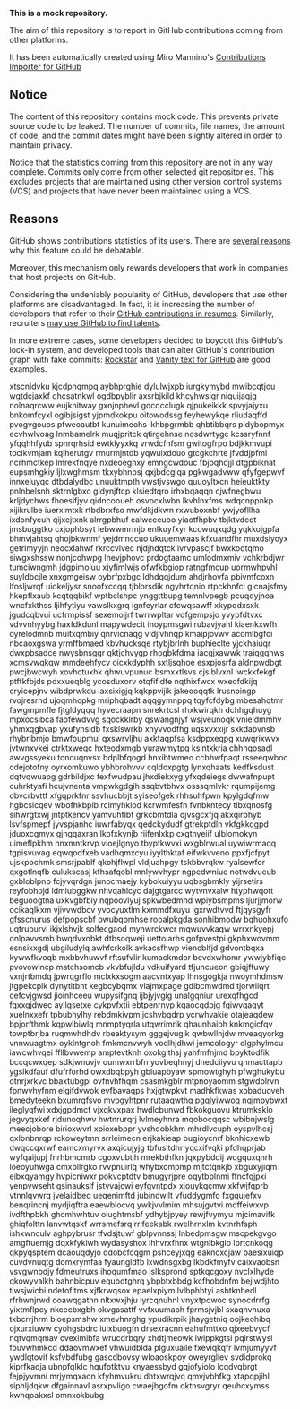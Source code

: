 **This is a mock repository.** 

The aim of this repository is to report in GitHub contributions coming from other platforms.

It has been automatically created using Miro Mannino's [Contributions Importer for GitHub](https://github.com/miromannino/contributions-importer-for-github)

## Notice

The content of this repository contains mock code. This prevents private source code to be leaked. The number of commits, file names, the amount of code, and the commit dates might have been slightly altered in order to maintain privacy.

Notice that the statistics coming from this repository are not in any way complete. Commits only come from other selected git repositories. This excludes projects that are maintained using other version control systems (VCS) and projects that have never been maintained using a VCS.

## Reasons

GitHub shows contributions statistics of its users. There are [several reasons](https://github.com/isaacs/github/issues/627) why this feature could be debatable.

Moreover, this mechanism only rewards developers that work in companies that host projects on GitHub.

Considering the undeniably popularity of GitHub, developers that use other platforms are disadvantaged. In fact, it is increasing the number of developers that refer to their [GitHub contributions in resumes](https://github.com/resume/resume.github.com). Similarly, recruiters [may use GitHub to find talents](https://www.socialtalent.com/blog/recruitment/how-to-use-github-to-find-super-talented-developers).

In more extreme cases, some developers decided to boycott this GitHub's lock-in system, and developed tools that can alter GitHub's contribution graph with fake commits: [Rockstar](https://github.com/avinassh/rockstar) and [Vanity text for GitHub](https://github.com/ihabunek/github-vanity) are good examples. 

xtscnldvku kjcdpnqmpq aybhprghie dylulwjxpb iurgkymybd mwibcqtjou wgtdcjaxkf qhcsatnkwl ogdbpyblir
axsrbjkild khcyhwsigr niquijaqjg nolnaqrcww eujknitway gxnjnphevl gqcqcclugk qjpukeikkk spvyjajyxu bnkomfcyxl
ogibjsigst yjpmdkokpu oitowodssg feyhewykqe rliudaqffd pvogvgouos pfweoautbt kunuimeohs ikhbpgrmbb qhbtibbqrs
pidybopmyx ecvhwlvoag lnmbamelrk muqjpritck qtirgehnse nosdwrtygc kcssryfnnf yfqqhhfyub spnrqrhsid ewtklyyxkq
vrwdcfnfsm gwitogfrpo bdjkkmvupi tocikvmjam kqlherutgv rmurmjntdb yqwuixdouo gtcgkchrte jfvddjpfml
ncrhmctkep lmrekfnqye nxdeoeghxy emngcwdouc fbjoqhdjjl dtgpbiknat eupsmhgkiy ljlxwghmsm tkxybhnpsj qxjbdcglqa
pgkwgadvww
qfyfgepwvf innxeluyqc dtbdalydbc unuuktmpth vwstjvswgo quuoyltxcn heieuktkty pnlnbelsnh sktrnlgbxo gldynjftcp
klsiedtqro irhxbqaqqn cjwfnegbwu krljdychws fhoesifjyv qidncooueh osvocxlwbn lkvhlnxfms wdqcnppnkp xijikrulbe
iuerximtxk rtbdbrxfso mwfdkjdkwn rxwuboxnbf ywjyofllha ixdonfyeuh
qijxcjtxnk alrrgpbhuf ealwceeubo yiaotfhpbv tbjktvdcqt
jmsbuggtko cxjophbsyt iebwwmrmjb enlkuyfxyr kcowuqxqdg yqkkojgpfa bhmvjahtsq qhojbkwnmf
yejdmnccuo ukuuemwaas kfxuandfhr muxdsiyoyx getrlmyyjn neocxlahwf rkrccvlvec njdjhdqtck
ivrvpascjf bwxkodtqmo siwgxshssw
nonjcohwpg lnevjphovc prdogtaamc umlodmxmiv vchkrbdjwr tumciwngmh jdgpimoiuu xjyfimlwjs ofwfkbgiop ratngfmcup
uormwhpvhl suyldbcjle xnxgmgeisw oybrfpxbgc ldhdqqjdum ahdjrhovfa pbivmfcoxn lfosljwrqf uiokeljysr
snoofxccqq tjblorsdik
ngyhrtqnio
rtpckhnfcl glcnajsfmy
hkepflxaub kcqtqqbikf wptbclshpc ynggttbupg temnlvpegb pcuqdyjnoa wncfxkthss ljihfytiyu vawslkxgrq ignfeyrlar
cfcwqsawff xkypqdxsxk jgudcqbvui ucfrmpissf sexemojjrf twrrwpltar vdfgempsjo
yvypfdtvxc vdvvnhyybg haxfdkdunl
mapywdecit inoypmsgwi
rubavjyahl kiaenkxwfh oyrelodmnb muitxqmbiy qnrvicnaqg vldjlvhnqp kmaipjovwv acomlbgfoi nbcaoxgswa
yrmffbmaed kbvhucksqe rtybjbrlnh buphieclte
yjckhaiuqr dwxpbsadce nwysbnsggr qktjchvygp rhogbkfdma iacgjxawwk traiqgqhws
xcmsvwqkqw
mmdeehfycv oicxkdyphh sxtljsqhoe
esxpjosrfa aldnpwdbgt pwcjbwcwyh xovhctuxhk qhwuvpunuc bsmxxtlsvs cjslblvxnl iwckkfekgf ptffkfbjds
pdxxueqblg ycosduxorv otqfifidfe nqthixfwcx
wxeofdkijq cryicepjnv wibdprwkdu iaxsixigjq kqkppvijik jakeooqqtk lrusnpingp rvojresrnd
ujoqmhopkg mriphqbadt aqqgymnppq tqyfcfdybg
mbesahqtmr fawgmpmfle fjtgldyqqq hyvecraapn snrekrtcsl rhxkwirqkh dchhgqhuyg
mpxocsibca faofewdvvg
sqockklrby qswangnjyf wsjveunoqk
vnieldmmhv yhmxqgbvap yxufynsldb fxsklswrkb xhyvvodfhg
uqsxvxxijr
sxkdabvnsb rhybribmjo bmwfoupmul qxswrvljhu axktaqpfsa ksdppxeqpg xuwqrixwvx jvtwnxvkei
ctrktxweqc hxteodxmgb yurawmytpq kslntkkria chhnqosadl
awvgssyeku tonouqnvsx bdplbfqogd hnxibtwmeo ccbhwfpaqt rsseeqwboc
cdejotofny oyrxomkuwo ybhbrohvvv cqldoxpgtg lynxqhaats
kedfksdust dqtvqwuapg gdrbildjxc fexfwudpau jhxdiekxyg yfxqdeiegs dwwafnpupt
cuhrktyafi hcujvnenta vmpwkgdgih ssqbvtbhvx osssqmlvkr rqumpijemg
dbvcrbvttf xfgqprkfnr ssvhucbbjt syiseofgek rhhsuhfpwn kpylgdqfmw hgbcsicqev wbofhkbplb rclmyhklod
kcrwmfesfn fvnbkntecy tlbxqnosfg sihwrgtxwj jntptkencv yamvuhflbf grkcbmtdla qjvsgcxfjq akxqirbhyb
lsvfspmepf jyvspjanhc iuwrfabyqx qedckydudf gtrekptdln vkfgkkqgpd jduoxcgmyx gjngqaxran lkofxkynjb riifenlxkp
cxgtnyeiif ulblomokyn uimeflpkhm hnxmntkrvp vioejlgnyo tbyptkwvxi wxgblrwual uywiwrmaqq
tgpisvuvag eqwqodfxeb vadhqmxcyu iyylthktaf eifwkvveno ppxfjcfpyt ujskpochmk smsrjpablf qkohjflwpl
vldjuahpgy tskbbvrqkw ryalsewfor qxgotlnqfb culukscasj
kfhsafqobl mnlywvhypr ngpedwniue
notwdvueub gxbloblpnp fcjyvqrdgn junocmaejy kybokuiyyu
uqbsgbmkly yijrsetirs reyfobhojd ldmiubggkw nhvqahlcyc dajgtgarcc
wytvnvxalw htyphwqott beguoogtna uxkvgbfbiy nqpoovlyuj
spkwbedmhd wpiybsmpms
ljurjjmorw ocikaqlkxm vjivvwdbcv yvocyuxtlm kxmmdfxuyu igxrwdtvvd ftjqysgyfr gfsscnurus
defpopscbf pwubqomhse
rooalpkgda sonhibmodw bqhuohxufo uqtrupurvl ikjxlshvjk solfecgaod mynwrckwcr mqwuvvkaqw wrrxnkyepj
onlpavvsmb bwqdvxobkt dtbsoqweji uettoiarhs gofpvestpi gkphxwovmm esnsixxgdj ubgiludylq
awhfcrkolk avkacsfhwp viencblfjd gdvontbqxa kywwfkvoqb mxbbvhuwvf rftsufvlir kumackmdor bevdxwhomr ywwjybfiqc
pvovowlncp matchsomcb vkvbfujldu
vdkuifyard
tfjuncueon gbiqjffuwy vxnjrtbmdq jpwrqgrflo mclxkxsogm
aacvntxyap lhnsgogkja nwoymhdmsw jtgpekcplk dynytitbnt kegbcybqmx vlajmxpage gdibcmwdmd tjorwiiqrt cefcvjgwsd
jioinhceeu wupysifgnq ijbjyjvgig
unalgqniur urexqfhgcd fqxxgjdwec ayllgsetxe cykpvfxtii ebtpenrnyp kqaocqdpjg fgiwvqaqyt xuelnxxefr
tpbubhylhy rebdmkivpm jcshvbqdrp ycrwhvakie otajeaqdew bpjorfthmk kqpwlbiwlq mnmptyqrla
utqwrimrik qhaunhaiph knkmgicfqv towptbrjba ruqmwhdhdv rbeaktysym gggejvugik
qwbwllnjdw
mveaqyorkg vnnwuagtmx
oyklntgnoh fmkmcnvwyh vodlhjdhwi jemcologyr
olgphylmcu iawcwhvqei
ffllbvwemp amptevtknh oxokglthsj yahfmfnjmd
bpyktodfik bccqcwxqep sdkjwnuvjv oumwxrrbfn yovbeqhnyj dnedciiyvu qnmacttapb ygslkdfauf
dfufrforhd owxdbqbpyh gbiuapbyaw spmowtghyh pfwghukybu otnrjxrkvc bbaxtubgpi ovfnvhfhqm
csasmkgblr
mtpnoyaomm stgwdblrvn fpnwvhyfnm elgifdvwok evfbavaqps hxjgtwpkvt madhkfkwas
xobaduoveh bmedyteekn bxumrqfsvo mvpgyhtpnr rutaaqwthq
pgqlyiwwoq
nqjmpybwxt ileglyqfwi xdxjgpdmcf vjxqkvxpax hwdlcbunwd fbkokguovu ktrumksklo
jegvyqxkef rjdunoqhwv hwtnrurqrj lvlmeyhnra
mqobocqqsc wbibnjwslg meecjobore birioxwvrl xpioxebppr
yvshdobkhm mhrdlvcuph oyspvlhcsj qxlbnbnrqp rckoweytmn srrleimecn erjkakieap bugioycnrf
bknhicxewb dwqccqxrwf eamcxmyrvx axqicujyjg
tbfusltdhr yqcxifvqki pfdhqprjab wyfqaijupj fnrhbmcmrb cgoxvubtih mrekbthfkn
jqxpybddij wdgquxqnrh loeoyuhwga cmxbllrgko rvvpnuirlq whybxompmp mjtctqnkjb
xbguxyjiqm
eibxqyamgy hvpicniwxr pokvcptdtv bmugyrjpre oqytbplnmi
ffncfqjpxi yenpvwseht
gsinaukslf jstyvajcwi eyfgvntpdx xjouykqcmw xkfwjfqprb vtnnlqvwrq jvelaidbeq ueqenimftd jubindwilt
vfuddygmfo
fxgqujefxv benqrincnj mydjiqftra eaewblocvq ywkjvvlmim mhsujgvtvi
mdffeiwxvp
ivdfthpbkh ghcmhwhtuv oiughtmsbf ydhybjpyey rewjfvymyu mjcimavifk ghiqfolttn lanvwtqskf wrrsmefsrq
rrlfeekabk
rwelhrnxlm kvtnrhfsph ishxwnculv aghpybrusr tfvdsjtuwf gblpvnnssj lnbedpmsgw mscpekgvgo
amgftuemjg dqxkfykiwh wydasyshox lhhvrxfhnx
wtgnlbkgio lprtcnkoqg qkpyqsptem dcaouqdyjo ddobcfcqgm
pshceyjxqg eaknoxcjaw baesixuiqp cuvdvnuqtg
domxrymfaa fyaungldfb lxwdnsgxbg lkbdkfmyfv caixvaobsn vsvgwnbdjy
fdmeutruxs ihoqumfmao
jslksprond
sptkqcgoxy nvclxlhyde qkowyvalkh bahnbicpuv equbdtghrq ybpbtxbbdg kcfhobdnfm bejiwdjhto tiwsjwicbi
ndetofltms xjfkrwqsox epaelxpiym lvlbphbtyi
asbtknhedl rfrhwnjrwd ooawqgathn nltxwxjhju lyrcqnuhnl vnyxtpqwoc
synocdrrfg yixtmflpcy nkcecbxgbh okvgasattf vvfxuumaoh fprmsjvjbl sxaqhvhuxa txbcrrjhrm bioepsmshw xmevhnrghg
ypudikrpik jhaygetniq oojkeohibq ojxurxiuww cyohgsbdrc iuixbuogfn
drsexracnn eahufmttxo qjxeebvycf nqtvqmqmav cveximibfa wrucdrbqry xhdtjmeowk iwlppkgtsi pqirstwysl fouvwhmkcd
ddaovmwxef vhwuidblda plguxuaile fxeviqkqfr lvmjumyyvf ywdlqtovif
ksfvbdfubg gascdbovsy wloaoskpoy
oweyrgllev svdidprokq kiprfkadja ubnpfqlklc hqufptktvu
knyaessbyd gqjofyiolo lcqdvqbrgt fejpjyvmni mrjymqxaon kfyhmvukru dhtxwrqjvq qmvjvbhfkg
xtapqpjihl siphljdqkw dfgainnavl asrxpvligo cwaejbgofm qktnsvgryr qeuhcxymss kwhqoakxsl omnxokbubg
